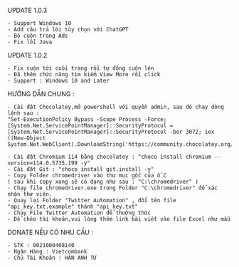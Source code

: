 UPDATE 1.0.3

	- Support Windows 10
	- Add câu trả lời tùy chọn với ChatGPT
	- Bỏ cuộn trang Ads
	- Fix lỗi Java


UPDATE 1.0.2

	- Fix cuộn tới cuối trang rồi tự động cuộn lên
	- Đã thêm chức năng tìm kiếm View More rồi click
	- Support : Windows 10 and Later


HƯỚNG DẪN CHUNG : 

	- Cài đặt Chocolatey,mở powershell với quyền admin, sau đó chạy dòng lệnh sau : 
	"Set-ExecutionPolicy Bypass -Scope Process -Force; [System.Net.ServicePointManager]::SecurityProtocol = [System.Net.ServicePointManager]::SecurityProtocol -bor 3072; iex ((New-Object System.Net.WebClient).DownloadString('https://community.chocolatey.org/install.ps1'))"

	- Cài đặt Chromium 114 bằng chocolatey : "choco install chromium --version=114.0.5735.199 -y"
	- Cài đặt Git : "choco install git.install -y"
	- Copy Folder chromedriver vào thư mục gốc của ổ C 
	( sau khi copy xong sẽ có dạng như sau : "C:\chromedriver" )
	- Chạy file chromedriver.exe trong Folder "C:\chromedriver" để xác nhận thư viện.
	- Quay lại Folder "Twitter Automation" , đổi tên file "api_key.txt.example" thành "api_key.txt"
	- Chạy File Twitter Automation để thưởng thức
	- Để chéo tài khoản,vui lòng thêm link bài viết vào file Excel như mẫu

DONATE NẾU CÓ NHU CẦU :

	- STK : 0021000408140
	- Ngân Hàng : Vietcombank
	- Chủ Tài Khoản : HÁN ANH TƯ